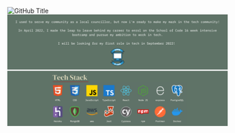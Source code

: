 ![GitHub Title]( )
![About](https://github.com/RoryHog/RoryHog/blob/main/GitHub%20Readme-About.png?raw=true)
![Tech Stack](https://github.com/RoryHog/RoryHog/blob/main/Tech%20Stack.png?raw=true)
<!---
RoryHog/RoryHog is a ✨ special ✨ repository because its `README.md` (this file) appears on your GitHub profile.
You can click the Preview link to take a look at your changes. 
--->
